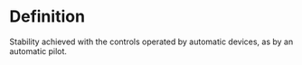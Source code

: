 # Definition

Stability achieved with the controls operated by automatic devices, as
by an automatic pilot.
